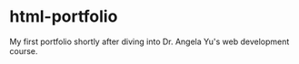 # html-portfolio
My first portfolio shortly after diving into Dr. Angela Yu's web development course.
